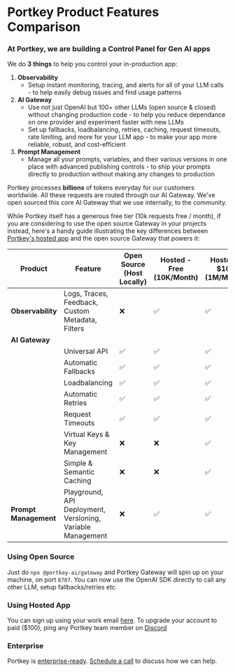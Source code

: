 # Portkey Product Features Comparison

### At Portkey, we are building a Control Panel for Gen AI apps

We do **3 things** to help you control your in-production app:
1. **Observability**
    * Setup instant monitoring, tracing, and alerts for all of your LLM calls - to help easily debug issues and find usage patterns
3. **AI Gateway**
    * Use not just OpenAI but 100+ other LLMs (open source & closed) without changing production code - to help you reduce dependance on one provider and experiment faster with new LLMs
    * Set up fallbacks, loadbalancing, retries, caching, request timeouts, rate limiting, and more for your LLM app - to make your app more reliable, robust, and cost-efficient
3. **Prompt Management**
    * Manage all your prompts, variables, and their various versions in one place with advanced publishing controls - to ship your prompts directly to production without making any changes to production

Portkey processes **billions** of tokens everyday for our customers worldwide. All these requests are routed through our AI Gateway. We've open sourced this core AI Gateway that we use internally, to the community. 

While Portkey itself has a generous free tier (10k requests free / month), if you are considering to use the open source Gateway in your projects instead, here's a handy guide illustrating the key differences between [Portkey's hosted app](https://app.portkey.ai/) and the open source Gateway that powers it:

| Product | Feature | Open Source<br>(Host Locally) | Hosted - Free<br>(10K/Month) | Hosted - $100<br>(1M/Month) | Enterprise<br>(On-Prem) |
| - | - | - | - | - | - |
| **Observability** | Logs, Traces, Feedback,<br>Custom Metadata, Filters | ❌  | ✅  | ✅ | ✅ |
| **AI Gateway** | | | |
| | Universal API | ✅  | ✅  | ✅ | ✅ |
| | Automatic Fallbacks | ✅  | ✅  | ✅ | ✅ |
| | Loadbalancing | ✅  | ✅  | ✅ | ✅ |
| | Automatic Retries | ✅  | ✅  | ✅ | ✅ |
| | Request Timeouts | ✅  | ✅  | ✅ | ✅ |
| | Virtual Keys & Key Management | ❌  | ❌  | ✅ | ✅ |
| | Simple & Semantic Caching | ❌  | ❌  | ✅ | ✅ |
| **Prompt Management** | Playground, API Deployment,<br>Versioning, Variable Management | ❌  | ✅  | ✅ | ✅ |

### Using Open Source
Just do `npx @portkey-ai/gateway` and Portkey Gateway will spin up on your machine, on port `8787`. You can now use the OpenAI SDK directly to call any other LLM, setup fallbacks/retries etc.

### Using Hosted App
You can sign up using your work email [here](https://app.portkey.ai/). To upgrade your account to paid ($100), ping any Portkey team member on [Discord](https://portkey.ai/community)

### Enterprise
Portkey is [enterprise-ready](https://saasboomi.org/postman-postbot-gen-ai-case-study/). [Schedule a call](https://calendly.com/rohit-portkey/enterprise-demo) to discuss how we can help.
